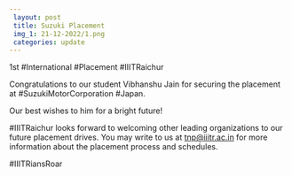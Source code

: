 ```yaml
---
 layout: post
 title: Suzuki Placement
 img_1: 21-12-2022/1.png
 categories: update
---
```


1st #International #Placement #IIITRaichur

Congratulations to our student Vibhanshu Jain for securing the placement at #SuzukiMotorCorporation #Japan.

Our best wishes to him for a bright future!

#IIITRaichur looks forward to welcoming other leading organizations to our future placement drives. You may write to us at tnp@iiitr.ac.in for more information about the placement process and schedules.

#IIITRiansRoar
